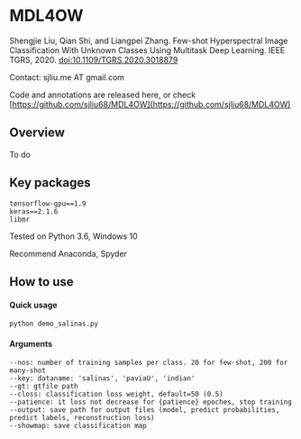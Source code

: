# MDL4OW

Shengjie Liu, Qian Shi, and Liangpei Zhang. Few-shot Hyperspectral Image Classification With Unknown Classes Using Multitask Deep Learning. IEEE TGRS, 2020. [doi:10.1109/TGRS.2020.3018879](https://doi.org/10.1109/TGRS.2020.3018879)

Contact: sjliu.me AT gmail.com

Code and annotations are released here, or check [https://github.com/sjliu68/MDL4OW](https://github.com/sjliu68/MDL4OW)

## Overview
To do

## Key packages
    tensorflow-gpu==1.9
    keras==2.1.6
    libmr
    
Tested on Python 3.6, Windows 10

Recommend Anaconda, Spyder
    
## How to use
#### Quick usage
    python demo_salinas.py

#### Arguments
    --nos: number of training samples per class. 20 for few-shot, 200 for many-shot
    --key: dataname: 'salinas', 'paviaU', 'indian'
    --gt: gtfile path
    --closs: classification loss weight, default=50 (0.5)
    --patience: it loss not decrease for {patience} epoches, stop training
    --output: save path for output files (model, predict probabilities, predict labels, reconstruction loss)
    --showmap: save classification map

